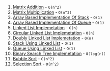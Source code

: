 1. [Matrix Addition](matrix-addition.cpp) - `O(n^2)`
2. [Matrix Multiplication](matrix-multiplication.cpp) - `O(n^3)`
3. [Array Based Implementation Of Stack](array-based-implementation-of-stack.cpp) - `O(1)`
4. [Array Based Implementation Of Queue](array-based-implementation-of-queue.cpp) - `O(1)`
5. [Linked List Implemetation](linked-list-implemetation.cpp) - `O(n)`
6. [Circular Linked List Implemetation](circular-linked-list-implemetation.cpp) - `O(n)`
7. [Doubly Linked List Implemetation](doubly-linked-list-implemetation.cpp) - `O(n)`
9. [Stack Using Linked List](stack-using-linked-list.cpp) - `O(1)`
10. [Queue Using Linked List](queue-using-linked-list.cpp) - `O(1)`
11. [Binary Search Tree Implemetation](binary-search-tree-implemetation.cpp) - `O(log(n))`
12. [Bubble Sort](bubble-sort.cpp) - `O(n^2)`
13. [Selection Sort](selection-sort.cpp) - `O(n^2)`



